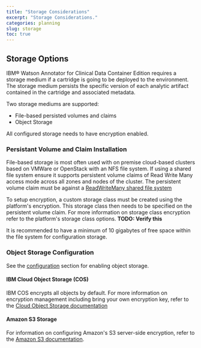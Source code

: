 ```yaml
---
title: "Storage Considerations"
excerpt: "Storage Considerations."
categories: planning
slug: storage
toc: true
---
```


## Storage Options

IBM® Watson Annotator for Clinical Data Container Edition requires a storage medium if a cartridge is going to be deployed to the environment.  The storage medium persists the specific version of each analytic artifact contained in the cartridge and associated metadata.

Two storage mediums are supported:

- File-based persisted volumes and claims
- Object Storage

All configured storage needs to have encryption enabled.

### Persistant Volume and Claim Installation

File-based storage is most often used with on premise cloud-based clusters based on VMWare or OpenStack with an NFS file system. If using a shared file system ensure it supports persistent volume claims of Read Write Many access mode across all zones and nodes of the cluster. The persistent volume claim must be against a [ReadWriteMany shared file system](https://docs.openshift.com/container-platform/4.7/storage/understanding-persistent-storage.html#pv-access-modes_understanding-persistent-storage)

To setup encryption, a custom storage class must be created using the platform's encryption. This storage class then needs to be specified on the persistent volume claim. For more information on storage class encryption refer to the platform's storage class options.  **TODO: Verify this**

It is recommended to have a minimum of 10 gigabytes of free space within the file system for configuration storage.

### Object Storage Configuration

See the [configuration](../../management/configuring) section for enabling object storage.

#### IBM Cloud Object Storage (COS)

IBM COS encrypts all objects by default. For more information on encryption management including bring your own encryption key, refer to the [Cloud Object Storage documentation](https://cloud.ibm.com/docs/cloud-object-storage?topic=cloud-object-storage-encryption)

#### Amazon S3 Storage

For information on configuring Amazon's S3 server-side encryption, refer to the [Amazon S3 documentation](https://docs.aws.amazon.com/AmazonS3/latest/userguide/UsingEncryption.html).
